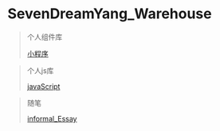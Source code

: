 # SevenDreamYang_Warehouse

> 个人组件库
>
> [小程序](<https://github.com/SevenDreamYang/SevenDreamYang_Warehouse/tree/master/miniprogram>)

> 个人js库
>
> [javaScript](https://github.com/SevenDreamYang/SevenDreamYang_Warehouse/tree/master/js)

> 随笔
>
> [informal_Essay](https://github.com/SevenDreamYang/SevenDreamYang_Warehouse/tree/master/informal_Essay)
